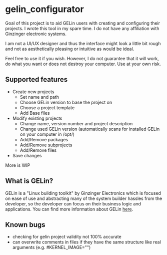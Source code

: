 # gelin_configurator

Goal of this project is to aid GELin users with creating and configuring their projects. I wrote this tool in my spare time. I do not have any affiliation with Ginzinger electronic systems.

I am not a UI/UX designer and thus the interface might look a little bit rough and not as aesthetically pleasing or intuitive as would be ideal.

Feel free to use it if you wish. However, I do not guarantee that it will work, do what you want or does not destroy your computer. Use at your own risk.

## Supported features

- Create new projects
  - Set name and path
  - Choose GELin version to base the project on
  - Choose a project template 
  - Add Base files
- Modify existing projects
  - Change name, version number and project description
  - Change used GELin version (automatically scans for installed GELin on your computer in /opt/)
  - Add/Remove packages
  - Add/Remove subprojects
  - Add/Remove files
- Save changes

More is WIP

## What is GELin?

GELin is a "Linux building toolkit" by Ginzinger Electronics which is focused on ease of use and abstracting many of the system builder hassles from the developer, so the developer can focus on their business logic and applications. You can find more information about GELin [here](https://www.ginzinger.com/en/technologien/embedded-linux/).

## Known bugs

- checking for gelin project validity not 100% accurate
- can overwrite comments in files if they have the same structure like real arguments (e.g. #KERNEL_IMAGE="")